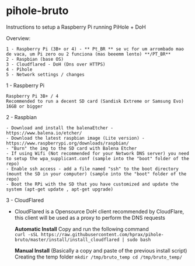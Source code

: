 # pihole-bruto
Instructions to setup a Raspberry Pi running PiHole + DoH

Overview:

	1 - Raspberry Pi (3B+ or 4) - ** Pt_BR ** se vc for um arrombado mao de vaca, um Pi zero ou 2 funciona (mas beeemm lento) **/PT_BR**
	2 - Raspbian (base OS)
	3 - Cloudflared - DoH (Dns over HTTPS)
	4 - Pihole
	5 - Network settings / changes 
 
 
1 - Raspberry Pi
	
	Raspberry Pi 3B+ / 4
	Recommended to run a decent SD card (Sandisk Extreme or Samsung Evo) 16GB or bigger

  
2 - Raspbian

	- Download and install the balenaEtcher - https://www.balena.io/etcher/
	- Download the latest raspbian image (Lite version) - https://www.raspberrypi.org/downloads/raspbian/
	- "Burn" the img to the SD card with Balena Etcher
	- If using Wifi (Not recommended for your Network DNS server) you need to setup the wpa_supplicant.conf (sample into the "boot" folder of the repo)
	- Enable ssh access - add a file named "ssh" to the boot directory (mount the SD in your computer) (sample into the "boot" folder of the repo)
	- Boot the RPi with the SD that you have customized and update the system (apt-get update , apt-get upgrade)
  

3 - CloudFlared

* CloudFlared is a Opensource DoH client recommended by CloudFlare, this client will be used as a proxy to perform the DNS requests 

	**Automatic Install**
		Copy and run the following command		
		```curl -sSL https://raw.githubusercontent.com/hprax/pihole-bruto/master/install/install_cloudflared | sudo bash```	

	**Manual Install** (Basically a copy and paste of the previous install script)
		Creating the temp folder
		```mkdir /tmp/bruto_temp
		cd /tmp/bruto_temp/```
		